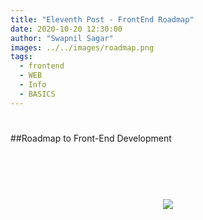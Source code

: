 ```yaml
---
title: "Eleventh Post - FrontEnd Roadmap"
date: 2020-10-20 12:30:00
author: "Swapnil Sagar"
images: ../../images/roadmap.png
tags:
  - frontend
  - WEB
  - Info
  - BASICS
---
```


#

##Roadmap to Front-End Development

#

<p align="center">
  <img src="https://i.pinimg.com/originals/60/ce/5e/60ce5edf2837de42d17b450f9f8463ad.jpg" style="margin:50px 0px">
</p>
